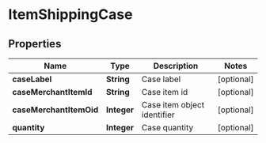 
# ItemShippingCase

## Properties
Name | Type | Description | Notes
------------ | ------------- | ------------- | -------------
**caseLabel** | **String** | Case label |  [optional]
**caseMerchantItemId** | **String** | Case item id |  [optional]
**caseMerchantItemOid** | **Integer** | Case item object identifier |  [optional]
**quantity** | **Integer** | Case quantity |  [optional]



